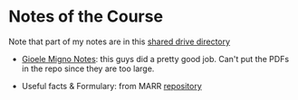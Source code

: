 # Notes of the Course
Note that part of my notes are in this [shared drive directory](https://drive.google.com/drive/folders/1KEMEm0tkZxFhhfBi9yeVeLrVGCIRFCpX)


- [Gioele Migno Notes](https://drive.google.com/drive/folders/1aiwVTIxKhbNHH9hEaO5_IRMPfn4afwuD): this guys did a pretty good job. Can't put the PDFs in the repo since they are too large.

- Useful facts & Formulary: from MARR [repository](https://github.com/universitymarr/Autonomous-And-Mobile-Robotics?tab=readme-ov-file)
